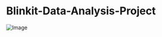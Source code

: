 # Blinkit-Data-Analysis-Project
![Image](https://github.com/user-attachments/assets/0c82fb5a-e319-41ab-9a12-36eec5621e5b)
